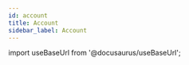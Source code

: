 ```yaml
---
id: account
title: Account
sidebar_label: Account
---
```


import useBaseUrl from '@docusaurus/useBaseUrl';

